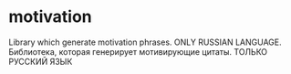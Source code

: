 # motivation

Library which generate motivation phrases. ONLY RUSSIAN LANGUAGE. Библиотека, которая генерирует мотивирующие цитаты. ТОЛЬКО РУССКИЙ ЯЗЫК
